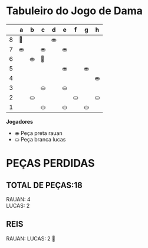 # Tabuleiro do Jogo de Dama

|   | a | b | c | d | e | f | g | h |
|---|---|---|---|---|---|---|---|---|
| 8 | 👑 |  |  | ⛂ |   |  |   |  |
| 7 | ⛂ |   | ⛂ |  | ⛂ |   |  |   |
| 6 |   | ⛂ | 👑  |  |   |  |   |  |
| 5 |   |   |   |   |⛂   |   | ⛂  |   |
| 4 |   |   |   |   |   |   |   |  ⛂ |
| 3 |   |   |  ⛀ |   | ⛀ |   |   |   |
| 2 |  | ⛀ |   |  |   | ⛀ |   | ⛀ |
| 1 |  |   | ⛀ |   | ⛀ |   | ⛀ |   |

**Jogadores**

- ⛂ Peça preta rauan
- ⛀ Peça branca lucas

# PEÇAS PERDIDAS
## TOTAL DE PEÇAS:18
RAUAN: 4                                   
LUCAS: 2

## REIS
RAUAN:
LUCAS: 2 👑
